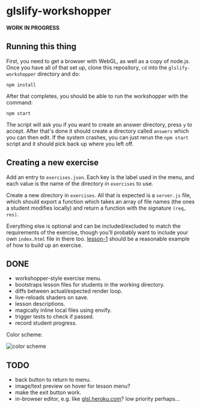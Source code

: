# glslify-workshopper

**WORK IN PROGRESS**

## Running this thing

First, you need to get a browser with WebGL, as well as a copy of node.js.  Once you have all of that set up, clone this repository, `cd` into the `glslify-workshopper` directory and do:

```
npm install
```

After that completes, you should be able to run the workshopper with the command:

```
npm start
```

The script will ask you if you want to create an answer directory, press `y` to accept.  After that's done it should create a directory called `answers` which you can then edit.  If the system crashes, you can just rerun the `npm start` script and it should pick back up where you left off.

## Creating a new exercise

Add an entry to `exercises.json`. Each key is the label used in the menu, and
each value is the name of the directory in `exercises` to use.

Create a new directory in `exercises`. All that is expected is a `server.js`
file, which should export a function which takes an array of file names (the
ones a student modifies locally) and return a function with the signature
`(req, res)`.

Everything else is optional and can be included/excluded to match the
requirements of the exercise, though you'll probably want to include your own
`index.html` file in there too. [lesson-1](exercises/lesson-1) should be a
reasonable example of how to build up an exercise.

## DONE

* workshopper-style exercise menu.
* bootstraps lesson files for students in the working directory.
* diffs between actual/expected render loop.
* live-reloads shaders on save.
* lesson descriptions.
* magically inline local files using envify.
* trigger tests to check if passed.
* record student progress.

Color scheme:

![color scheme](http://imgur.com/mcbbaNt.png)

## TODO

* back button to return to menu.
* image/text preview on hover for lesson menu?
* make the exit button work.
* in-browser editor, e.g. like [glsl.heroku.com](http://glsl.heroku.com)?
  low priority perhaps...
